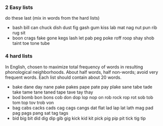 ### 2 Easy lists 
do these last (mix in words from the hard lists)

 - bash bill can chuck dish dust fig gash gum kiss lab mat nag nut pun rib rug sit
 - boon crags fake gone kegs lash let pab peg poke roff roop shay shob taint toe tone tube

### 4 hard lists
In English, chosen to maximize total frequency of words in resulting phonological neighborhoods. About
half words, half non-words; avoid very frequent words. Each list should contain about 20 words.

 - bake dane day nane pake pakes pape pate pay plake sane tabe tade take tame tane taned tape tave tay thay
 - bod bomb bon bons cob don dop lop nop on rob rock rop rot sob tob tom top tov trob von
 - bag cabs cacks cads cag cags cangs dat flat lad lap lat lath mag pad pag pags pang sat tag tags
 - bid big bit did dig dip gib gig kick kid kit pick pig pip pit tick tig tip